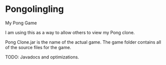# Pongolingling
My Pong Game

I am using this as a way to allow others to view my Pong clone.

Pong Clone.jar is the name of the actual game.
The game folder contains all of the source files for the game.

TODO: Javadocs and optimizations.
